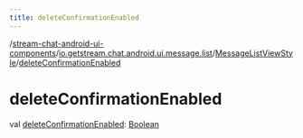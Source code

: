 ```yaml
---
title: deleteConfirmationEnabled
---
```

/[stream-chat-android-ui-components](../../index.md)/[io.getstream.chat.android.ui.message.list](../index.md)/[MessageListViewStyle](index.md)/[deleteConfirmationEnabled](deleteConfirmationEnabled.md)  
  
  
  
# deleteConfirmationEnabled  
val [deleteConfirmationEnabled](deleteConfirmationEnabled.md): [Boolean](https://kotlinlang.org/api/latest/jvm/stdlib/kotlin/-boolean/index.html)
